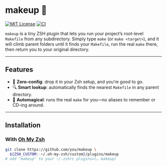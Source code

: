 # makeup 💅

[![MIT License](https://img.shields.io/badge/license-MIT-blue.svg)](LICENSE)
[![CI](https://github.com/you/makeup/actions/workflows/ci.yml/badge.svg)](https://github.com/you/makeup/actions)

`makeup` is a tiny ZSH plugin that lets you run your project’s root-level `Makefile` from any subdirectory. Simply type `make` (or `make <target>`), and it will climb parent folders until it finds your `Makefile`, run the real `make` there, then return you to your original directory.

---

## Features

- 🚀 **Zero-config**: drop it in your Zsh setup, and you’re good to go.  
- 🔍 **Smart lookup**: automatically finds the nearest `Makefile` in any parent directory.  
- 🔄 **Automagical**: runs the real `make` for you—no aliases to remember or CD-ing around.  

---

## Installation

### With [Oh My Zsh](https://ohmyz.sh/)

```bash
git clone https://github.com/you/makeup \
  ${ZSH_CUSTOM:-~/.oh-my-zsh/custom}/plugins/makeup
# add "makeup" to your ~/.zshrc plugins=(… makeup)
